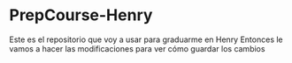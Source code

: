 # PrepCourse-Henry
Este es el repositorio que voy a usar para graduarme en Henry
 Entonces le vamos a hacer las modificaciones para ver  cómo guardar los cambios